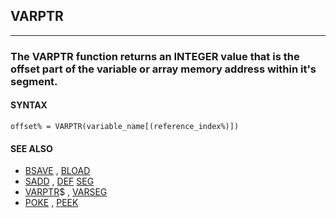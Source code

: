 ## VARPTR
---

### The VARPTR function returns an INTEGER value that is the offset part of the variable or array memory address within it's segment.

#### SYNTAX

`offset% = VARPTR(variable_name[(reference_index%)])`

#### SEE ALSO
* [BSAVE](./BSAVE.md) , [BLOAD](./BLOAD.md)
* [SADD](./SADD.md) , [DEF](./DEF.md) [SEG](./SEG.md)
* [VARPTR](./VARPTR.md)$ , [VARSEG](./VARSEG.md)
* [POKE](./POKE.md) , [PEEK](./PEEK.md)
